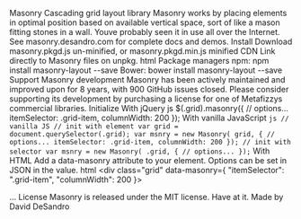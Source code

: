 Masonry Cascading grid layout library Masonry works by placing elements in optimal position based on available vertical space, sort of like a mason fitting stones in a wall. Youve probably seen it in use all over the Internet. See masonry.desandro.com for complete docs and demos. Install Download masonry.pkgd.js un-minified, or masonry.pkgd.min.js minified CDN Link directly to Masonry files on unpkg. html <script src="https://unpkg.com/masonry-layout@4/dist/masonry.pkgd.js"></script> <!-- or --> <script src="https://unpkg.com/masonry-layout@4/dist/masonry.pkgd.min.js"></script> Package managers npm: npm install masonry-layout --save Bower: bower install masonry-layout --save Support Masonry development Masonry has been actively maintained and improved upon for 8 years, with 900 GitHub issues closed. Please consider supporting its development by purchasing a license for one of Metafizzys commercial libraries. Initialize With jQuery js $(.grid).masonry({ // options... itemSelector: .grid-item, columnWidth: 200 }); With vanilla JavaScript ``` js // vanilla JS // init with element var grid = document.querySelector(.grid); var msnry = new Masonry( grid, { // options... itemSelector: .grid-item, columnWidth: 200 }); // init with selector var msnry = new Masonry( .grid, { // options... }); ``` With HTML Add a data-masonry attribute to your element. Options can be set in JSON in the value. html <div class="grid" data-masonry={ "itemSelector": ".grid-item", "columnWidth": 200 }> <div class="grid-item"></div> <div class="grid-item"></div> ... </div> License Masonry is released under the MIT license. Have at it. Made by David DeSandro